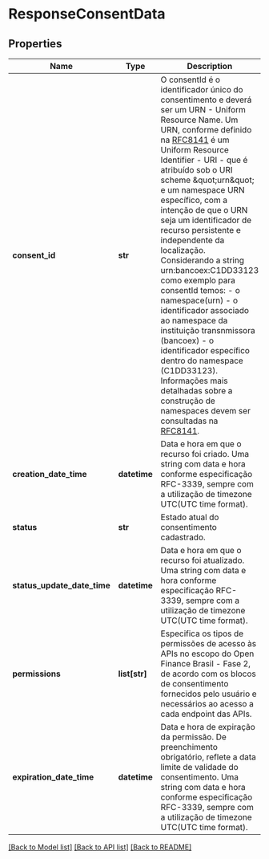# ResponseConsentData

## Properties
Name | Type | Description | Notes
------------ | ------------- | ------------- | -------------
**consent_id** | **str** | O consentId é o identificador único do consentimento e deverá ser um URN - Uniform Resource Name.   Um URN, conforme definido na [RFC8141](https://tools.ietf.org/html/rfc8141) é um Uniform Resource  Identifier - URI - que é atribuído sob o URI scheme \&quot;urn\&quot; e um namespace URN específico, com a intenção de que o URN  seja um identificador de recurso persistente e independente da localização.   Considerando a string urn:bancoex:C1DD33123 como exemplo para consentId temos: - o namespace(urn) - o identificador associado ao namespace da instituição transnmissora (bancoex)  - o identificador específico dentro do namespace (C1DD33123).   Informações mais detalhadas sobre a construção de namespaces devem ser consultadas na [RFC8141](https://tools.ietf.org/html/rfc8141).  | 
**creation_date_time** | **datetime** | Data e hora em que o recurso foi criado. Uma string com data e hora conforme especificação RFC-3339, sempre com a utilização de timezone UTC(UTC time format). | 
**status** | **str** | Estado atual do consentimento cadastrado. | 
**status_update_date_time** | **datetime** | Data e hora em que o recurso foi atualizado. Uma string com data e hora conforme especificação RFC-3339, sempre com a utilização de timezone UTC(UTC time format). | 
**permissions** | **list[str]** | Especifica os tipos de permissões de acesso às APIs no escopo do Open Finance Brasil - Fase 2, de acordo com os blocos de consentimento fornecidos pelo usuário e necessários ao acesso a cada endpoint das APIs. | 
**expiration_date_time** | **datetime** | Data e hora de expiração da permissão. De preenchimento obrigatório, reflete a data limite de validade do consentimento. Uma string com data e hora conforme especificação RFC-3339, sempre com a utilização de timezone UTC(UTC time format). | 

[[Back to Model list]](../README.md#documentation-for-models) [[Back to API list]](../README.md#documentation-for-api-endpoints) [[Back to README]](../README.md)

